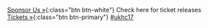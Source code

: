<span class="left">[Sponsor Us &raquo;][1]{:class="btn btn-white"}</span>
Check here for ticket releases &nbsp;&nbsp; [Tickets &raquo;][2]{:class="btn btn-primary"}
<span class="right">[#ukhc17](https://twitter.com/search?q=%23ukhc17)</span>

[1]: https://paper.dropbox.com/doc/UKHealthCamp-sponsorship-VwrXp3lWzdGRqQo1PGf13
[2]: https://ti.to/ukhealthcamp/2017
